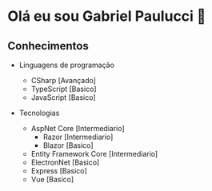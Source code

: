 # Olá eu sou Gabriel Paulucci 👋

## Conhecimentos

* Linguagens de programação
  - CSharp [Avançado]
  - TypeScript [Basico]
  - JavaScript [Basico]
  
* Tecnologias
  * AspNet Core [Intermediario]
    - Razor [Intermediario]
    - Blazor [Basico]
  * Entity Framework Core [Intermediario]
  * ElectronNet [Basico]
  * Express [Basico]
  * Vue [Basico]
